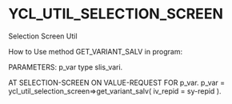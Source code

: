 # YCL_UTIL_SELECTION_SCREEN

Selection Screen Util 

How to Use method GET_VARIANT_SALV in program:


PARAMETERS:
  p_var type slis_vari.

AT SELECTION-SCREEN ON VALUE-REQUEST FOR p_var.
  p_var = ycl_util_selection_screen=>get_variant_salv( iv_repid = sy-repid ).
